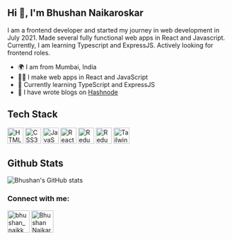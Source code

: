 ## Hi 👋, I'm Bhushan Naikaroskar 


I am a frontend developer and started my journey in web development in July 2021. Made several fully functional web apps in React and Javascript. Currently, I am learning Typescript and ExpressJS. Actively looking for frontend roles.

- 🌍 I am from Mumbai, India
- 👨‍💻 I make web apps in React and JavaScript
- 🧠 Currently learning TypeScript and ExpressJS
- 📖 I have wrote blogs on [Hashnode](https://bhushan-naik.hashnode.dev/)

## Tech Stack

<a href="https://developer.mozilla.org/en-US/docs/Glossary/HTML5" target="_blank" rel="noreferrer"><img src="https://raw.githubusercontent.com/danielcranney/readme-generator/main/public/icons/skills/html5-colored.svg" width="36" height="36" alt="HTML5" /></a>
<a href="https://www.w3.org/TR/CSS/#css" target="_blank" rel="noreferrer"><img src="https://raw.githubusercontent.com/danielcranney/readme-generator/main/public/icons/skills/css3-colored.svg" width="36" height="36" alt="CSS3" /></a>
<a href="https://developer.mozilla.org/en-US/docs/Web/JavaScript" target="_blank" rel="noreferrer"><img src="https://raw.githubusercontent.com/danielcranney/readme-generator/main/public/icons/skills/javascript-colored.svg" width="36" height="36" alt="JavaScript" /></a>
<a href="https://reactjs.org/" target="_blank" rel="noreferrer"><img src="https://raw.githubusercontent.com/danielcranney/readme-generator/main/public/icons/skills/react-colored.svg" width="36" height="36" alt="React" /></a>
<a href="https://redux.js.org/" target="_blank" rel="noreferrer"><img src="https://raw.githubusercontent.com/danielcranney/readme-generator/main/public/icons/skills/redux-colored.svg" width="36" height="36" alt="Redux" /></a>
<a href="https://www.typescriptlang.org/" target="_blank" rel="noreferrer"><img src="https://raw.githubusercontent.com/danielcranney/readme-generator/main/public/icons/skills/typescript-colored.svg" width="36" height="36" alt="Redux" /></a>
<a href="https://tailwindcss.com/" target="_blank" rel="noreferrer"><img src="https://raw.githubusercontent.com/danielcranney/readme-generator/main/public/icons/skills/tailwindcss-colored.svg" width="36" height="36" alt="TailwindCSS" /></a>

## Github Stats

![Bhushan's GitHub stats](https://github-readme-stats.vercel.app/api?username=bhushannaikaroskar&theme=vue-dark&show_icons=true)


### Connect with me:

<a href="https://twitter.com/bhushan_naikk" target="blank"><img align="center" src="https://img.icons8.com/fluency/2x/twitter-circled.png" alt="bhushan_naikk" height="50" width="50" /></a>
<a href="https://www.linkedin.com/in/bhushan-naikaroskar-97aa41146/" target="blank"><img align="center" src="https://img.icons8.com/color/2x/linkedin.png" alt="Bhushan Naikaroskar" height="50" width="50" /></a>



<!--
**bhushannaikaroskar/bhushannaikaroskar** is a ✨ _special_ ✨ repository because its `README.md` (this file) appears on your GitHub profile.

Here are some ideas to get you started:

- 🔭 I’m currently working on ...
- 🌱 I’m currently learning ...
- 👯 I’m looking to collaborate on ...
- 🤔 I’m looking for help with ...
- 💬 Ask me about ...
- 📫 How to reach me: ...
- 😄 Pronouns: ...
- ⚡ Fun fact: ...
-->
